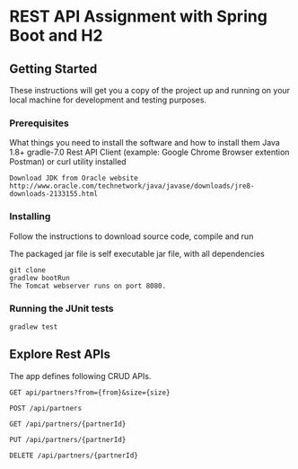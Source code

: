 # REST API Assignment with Spring Boot and H2
## Getting Started

These instructions will get you a copy of the project up and running on your local machine for development and testing purposes. 
### Prerequisites

What things you need to install the software and how to install them
Java 1.8+
gradle-7.0
Rest API Client (example: Google Chrome Browser extention Postman) or curl utility installed


```
Download JDK from Oracle website http://www.oracle.com/technetwork/java/javase/downloads/jre8-downloads-2133155.html
```

### Installing

Follow the instructions to download source code, compile and run

The packaged jar file is self executable jar file, with all dependencies

```
git clone 
gradlew bootRun
The Tomcat webserver runs on port 8080.
```

### Running the JUnit tests
```
gradlew test
```

## Explore Rest APIs

The app defines following CRUD APIs.

    GET api/partners?from={from}&size={size}
    
    POST /api/partners
    
    GET /api/partners/{partnerId}
    
    PUT /api/partners/{partnerId}
    
    DELETE /api/partners/{partnerId}

